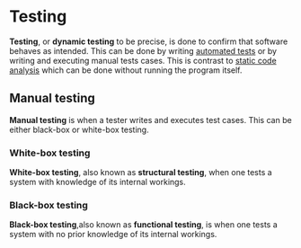 # Testing

**Testing**, or **dynamic testing** to be precise, is done to confirm that
software behaves as intended. This can be done by writing
[automated tests](./automated_testing/README.md) or by writing and executing
manual tests cases. This is contrast to
[static code analysis](../static_code_analysis.md) which can be done without
running the program itself.

## Manual testing

**Manual testing** is when a tester writes and executes test cases. This can be
either black-box or white-box testing.

### White-box testing

**White-box testing**, also known as **structural testing**, when one tests a
system with knowledge of its internal workings.

### Black-box testing

**Black-box testing**,also known as **functional testing**, is when one tests a
system with no prior knowledge of its internal workings.
